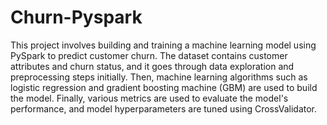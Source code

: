 # Churn-Pyspark

This project involves building and training a machine learning model using PySpark to predict customer churn. The dataset contains customer attributes and churn status, and it goes through data exploration and preprocessing steps initially. Then, machine learning algorithms such as logistic regression and gradient boosting machine (GBM) are used to build the model. Finally, various metrics are used to evaluate the model's performance, and model hyperparameters are tuned using CrossValidator.
